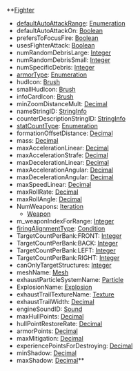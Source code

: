 **[Fighter](Fighter.md)
  * [defaultAutoAttackRange](defaultAutoAttackRange.md): [Enumeration](Enumeration.md)
  * defaultAutoAttackOn: [Boolean](Boolean.md)
  * prefersToFocusFire: [Boolean](Boolean.md)
  * usesFighterAttack: [Boolean](Boolean.md)
  * numRandomDebrisLarge: [Integer](Integer.md)
  * numRandomDebrisSmall: [Integer](Integer.md)
  * numSpecificDebris: [Integer](Integer.md)
  * [armorType](armorType.md): [Enumeration](Enumeration.md)
  * hudIcon: [Brush](Brush.md)
  * smallHudIcon: [Brush](Brush.md)
  * infoCardIcon: [Brush](Brush.md)
  * minZoomDistanceMult: [Decimal](Decimal.md)
  * nameStringID: [StringInfo](StringInfo.md)
  * counterDescriptionStringID: [StringInfo](StringInfo.md)
  * [statCountType](statCountType.md): [Enumeration](Enumeration.md)
  * formationOffsetDistance: [Decimal](Decimal.md)
  * mass: [Decimal](Decimal.md)
  * maxAccelerationLinear: [Decimal](Decimal.md)
  * maxAccelerationStrafe: [Decimal](Decimal.md)
  * maxDecelerationLinear: [Decimal](Decimal.md)
  * maxAccelerationAngular: [Decimal](Decimal.md)
  * maxDecelerationAngular: [Decimal](Decimal.md)
  * maxSpeedLinear: [Decimal](Decimal.md)
  * maxRollRate: [Decimal](Decimal.md)
  * maxRollAngle: [Decimal](Decimal.md)
  * NumWeapons: [Iteration](Iteration.md)
    * [Weapon](Weapon.md)
  * m\_weaponIndexForRange: [Integer](Integer.md)
  * [firingAlignmentType](firingAlignmentType.md): [Condition](Condition.md)
  * TargetCountPerBank:FRONT: [Integer](Integer.md)
  * TargetCountPerBank:BACK: [Integer](Integer.md)
  * TargetCountPerBank:LEFT: [Integer](Integer.md)
  * TargetCountPerBank:RIGHT: [Integer](Integer.md)
  * canOnlyTargetStructures: [Integer](Integer.md)
  * meshName: [Mesh](Mesh.md)
  * exhaustParticleSystemName: [Particle](Particle.md)
  * ExplosionName: [Explosion](Explosion.md)
  * exhaustTrailTextureName: [Texture](Texture.md)
  * exhaustTrailWidth: [Decimal](Decimal.md)
  * engineSoundID: [Sound](Sound.md)
  * maxHullPoints: [Decimal](Decimal.md)
  * hullPointRestoreRate: [Decimal](Decimal.md)
  * armorPoints: [Decimal](Decimal.md)
  * maxMitigation: [Decimal](Decimal.md)
  * experiencePointsForDestroying: [Decimal](Decimal.md)
  * minShadow: [Decimal](Decimal.md)
  * maxShadow: [Decimal](Decimal.md)**
